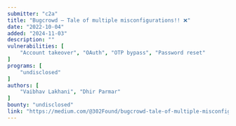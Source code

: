 ```yaml
---
submitter: "c2a"
title: "Bugcrowd — Tale of multiple misconfigurations!! ❌"
date: "2022-10-04"
added: "2024-11-03"
description: ""
vulnerabilities: [
    "Account takeover", "OAuth", "OTP bypass", "Password reset"
]
programs: [
    "undisclosed"
]
authors: [
    "Vaibhav Lakhani", "Dhir Parmar"
]
bounty: "undisclosed"
link: "https://medium.com/@302Found/bugcrowd-tale-of-multiple-misconfigurations-cb5b98f09302"
---
```




